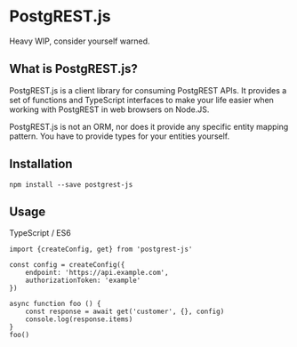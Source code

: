 # PostgREST.js

Heavy WIP, consider yourself warned.

## What is PostgREST.js?

PostgREST.js is a client library for consuming PostgREST APIs. It provides a set of functions and TypeScript interfaces to make your life easier when working with PostgREST in web browsers on Node.JS.

PostgREST.js is not an ORM, nor does it provide any specific entity mapping pattern. You have to provide types for your entities yourself.

## Installation

```
npm install --save postgrest-js
```

## Usage

TypeScript / ES6

```
import {createConfig, get} from 'postgrest-js'

const config = createConfig({
    endpoint: 'https://api.example.com',
    authorizationToken: 'example'
})

async function foo () {
    const response = await get('customer', {}, config)
    console.log(response.items)
}
foo()
```

